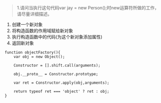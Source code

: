 > 1.请问当执行这句代码var jay = new Person();时new运算符所做的工作，请尽量详细描述。  

1. 创建一个新对象
2. 将构造函数的作用域赋给新对象
3. 执行构造函数中的代码(为这个新对象添加属性)
4. 返回新对象  

```
function objectFactory(){
    var obj = new Object();

    Constructor = [].shift.call(arguments);

    obj.__proto__ = Constructor.prototype;

    var ret = Constructor.apply(obj,arguments);

    return typeof ret === 'object' ? ret : obj;
}
```